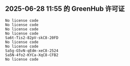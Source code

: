 ## 2025-06-28 11:55 的 GreenHub 许可证
```
No license code
No license code
No license code
No license code
Sa6t-Tis2-82pV-skC8-20FD
No license code
No license code
Sa5g-G5vN-qEdm-xeC8-2524
Sa5N-4fo2-KYCa-XqC8-CFB2
No license code
```
